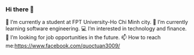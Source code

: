 ### Hi there 👋

💼 I’m currently a student at FPT University-Ho Chi Minh city.
🌱 I’m currently learning software engineering.
💻 I’m interested in technology and finance.
🤔 I’m looking for job opportunities in the future.
📫 How to reach me:https://www.facebook.com/quoctuan3009/
